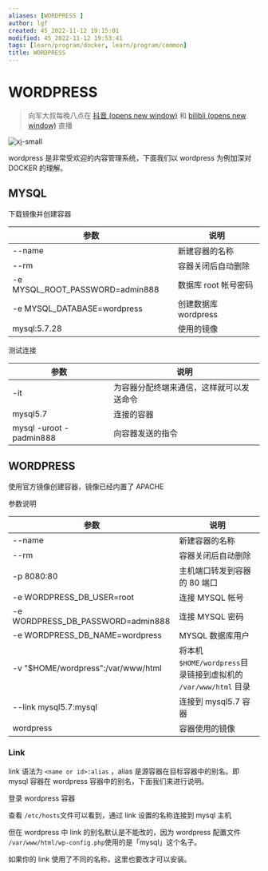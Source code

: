 ```yaml
---
aliases: [WORDPRESS ]
author: lgf
created: 45_2022-11-12 19:15:01
modified: 45_2022-11-12 19:53:41
tags: [learn/program/docker, learn/program/common]
title: WORDPRESS 
---
```

# WORDPRESS

> 向军大叔每晚八点在 [抖音 (opens new window)](https://live.douyin.com/houdunren) 和 [bilibli (opens new window)](https://space.bilibili.com/282190994) 直播

![xj-small](https://doc.houdunren.com/assets/img/xj.161cc3f2.jpg)

wordpress 是非常受欢迎的内容管理系统，下面我们以 wordpress 为例加深对 DOCKER 的理解。

## MYSQL

下载镜像并创建容器

| 参数                               | 说明                 |
| ---------------------------------- | -------------------- |
| \--name                            | 新建容器的名称       |
| \--rm                              | 容器关闭后自动删除   |
| \-e MYSQL\_ROOT\_PASSWORD=admin888 | 数据库 root 帐号密码 |
| \-e MYSQL\_DATABASE=wordpress      | 创建数据库 wordpress |
| mysql:5.7.28                       | 使用的镜像           |

测试连接

| 参数                    | 说明                                     |
| ----------------------- | ---------------------------------------- |
| \-it                    | 为容器分配终端来通信，这样就可以发送命令 |
| mysql5.7                | 连接的容器                               |
| mysql -uroot -padmin888 | 向容器发送的指令                         |

## WORDPRESS

使用官方镜像创建容器，镜像已经内置了 APACHE

参数说明

| 参数                                 | 说明                                                            |
| ------------------------------------ | --------------------------------------------------------------- |
| \--name                              | 新建容器的名称                                                  |
| \--rm                                | 容器关闭后自动删除                                              |
| \-p 8080:80                          | 主机端口转发到容器的 80 端口                                    |
| \-e WORDPRESS\_DB\_USER=root         | 连接 MYSQL 帐号                                                 |
| \-e WORDPRESS\_DB\_PASSWORD=admin888 | 连接 MYSQL 密码                                                 |
| \-e WORDPRESS\_DB\_NAME=wordpress    | MYSQL 数据库用户                                                |
| \-v "$HOME/wordpress":/var/www/html  | 将本机 `$HOME/wordpress`目录链接到虚拟机的 `/var/www/html` 目录 |
| \--link mysql5.7:mysql               | 连接到 mysql5.7 容器                                            |
| wordpress                            | 容器使用的镜像                                                  |

### Link

link 语法为 `<name or id>:alias` ，alias 是源容器在目标容器中的别名。即 mysql 容器在 wordpress 容器中的别名，下面我们来进行说明。

登录 wordpress 容器

查看 `/etc/hosts`文件可以看到，通过 link 设置的名称连接到 mysql 主机

但在 wordpress 中 link 的别名默认是不能改的，因为 wordpress 配置文件 `/var/www/html/wp-config.php`使用的是「mysql」这个名子。

如果你的 link 使用了不同的名称，这里也要改才可以安装。
